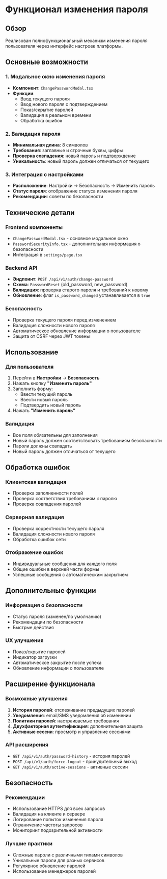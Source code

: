 # Функционал изменения пароля

## Обзор

Реализован полнофункциональный механизм изменения пароля пользователя через интерфейс настроек платформы.

## Основные возможности

### 1. Модальное окно изменения пароля
- **Компонент**: `ChangePasswordModal.tsx`
- **Функции**:
  - Ввод текущего пароля
  - Ввод нового пароля с подтверждением
  - Показ/скрытие паролей
  - Валидация в реальном времени
  - Обработка ошибок

### 2. Валидация пароля
- **Минимальная длина**: 8 символов
- **Требования**: заглавные и строчные буквы, цифры
- **Проверка совпадения**: новый пароль и подтверждение
- **Уникальность**: новый пароль должен отличаться от текущего

### 3. Интеграция с настройками
- **Расположение**: Настройки → Безопасность → Изменить пароль
- **Статус пароля**: отображение статуса изменения пароля
- **Рекомендации**: советы по безопасности

## Технические детали

### Frontend компоненты
- `ChangePasswordModal.tsx` - основное модальное окно
- `PasswordSecurityInfo.tsx` - дополнительная информация о безопасности
- Интеграция в `settings/page.tsx`

### Backend API
- **Эндпоинт**: `POST /api/v1/auth/change-password`
- **Схема**: `PasswordReset` (old_password, new_password)
- **Валидация**: проверка старого пароля и требований к новому
- **Обновление**: флаг `is_password_changed` устанавливается в `true`

### Безопасность
- Проверка текущего пароля перед изменением
- Валидация сложности нового пароля
- Автоматическое обновление информации о пользователе
- Защита от CSRF через JWT токены

## Использование

### Для пользователя
1. Перейти в **Настройки** → **Безопасность**
2. Нажать кнопку **"Изменить пароль"**
3. Заполнить форму:
   - Ввести текущий пароль
   - Ввести новый пароль
   - Подтвердить новый пароль
4. Нажать **"Изменить пароль"**

### Валидация
- Все поля обязательны для заполнения
- Новый пароль должен соответствовать требованиям безопасности
- Пароли должны совпадать
- Новый пароль должен отличаться от текущего

## Обработка ошибок

### Клиентская валидация
- Проверка заполненности полей
- Проверка соответствия требованиям к паролю
- Проверка совпадения паролей

### Серверная валидация
- Проверка корректности текущего пароля
- Валидация сложности нового пароля
- Обработка ошибок сети

### Отображение ошибок
- Индивидуальные сообщения для каждого поля
- Общие ошибки в верхней части формы
- Успешные сообщения с автоматическим закрытием

## Дополнительные функции

### Информация о безопасности
- Статус пароля (изменен/по умолчанию)
- Рекомендации по безопасности
- Быстрые действия

### UX улучшения
- Показ/скрытие паролей
- Индикатор загрузки
- Автоматическое закрытие после успеха
- Обновление информации о пользователе

## Расширение функционала

### Возможные улучшения
1. **История паролей**: отслеживание предыдущих паролей
2. **Уведомления**: email/SMS уведомления об изменении
3. **Политики паролей**: настраиваемые требования
4. **Двухфакторная аутентификация**: дополнительная защита
5. **Активные сессии**: просмотр и управление сессиями

### API расширения
- `GET /api/v1/auth/password-history` - история паролей
- `POST /api/v1/auth/force-logout` - принудительный выход
- `GET /api/v1/auth/active-sessions` - активные сессии

## Безопасность

### Рекомендации
- Использование HTTPS для всех запросов
- Валидация на клиенте и сервере
- Логирование попыток изменения пароля
- Ограничение частоты запросов
- Мониторинг подозрительной активности

### Лучшие практики
- Сложные пароли с различными типами символов
- Уникальные пароли для разных сервисов
- Регулярное обновление паролей
- Использование менеджеров паролей
